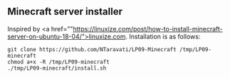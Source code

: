 ## Minecraft server installer
Inspired by <a href=""https://linuxize.com/post/how-to-install-minecraft-server-on-ubuntu-18-04/">linuxize.com</a>. Installation is as follows:

````
git clone https://github.com/NTaravati/LP09-Minecraft /tmp/LP09-minecraft
chmod a+x -R /tmp/LP09-minecraft
./tmp/LP09-minecraft/install.sh

````